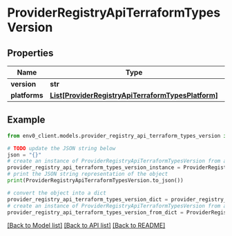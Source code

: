 # ProviderRegistryApiTerraformTypesVersion


## Properties

Name | Type | Description | Notes
------------ | ------------- | ------------- | -------------
**version** | **str** |  | 
**platforms** | [**List[ProviderRegistryApiTerraformTypesPlatform]**](ProviderRegistryApiTerraformTypesPlatform.md) |  | 

## Example

```python
from env0_client.models.provider_registry_api_terraform_types_version import ProviderRegistryApiTerraformTypesVersion

# TODO update the JSON string below
json = "{}"
# create an instance of ProviderRegistryApiTerraformTypesVersion from a JSON string
provider_registry_api_terraform_types_version_instance = ProviderRegistryApiTerraformTypesVersion.from_json(json)
# print the JSON string representation of the object
print(ProviderRegistryApiTerraformTypesVersion.to_json())

# convert the object into a dict
provider_registry_api_terraform_types_version_dict = provider_registry_api_terraform_types_version_instance.to_dict()
# create an instance of ProviderRegistryApiTerraformTypesVersion from a dict
provider_registry_api_terraform_types_version_from_dict = ProviderRegistryApiTerraformTypesVersion.from_dict(provider_registry_api_terraform_types_version_dict)
```
[[Back to Model list]](../README.md#documentation-for-models) [[Back to API list]](../README.md#documentation-for-api-endpoints) [[Back to README]](../README.md)


